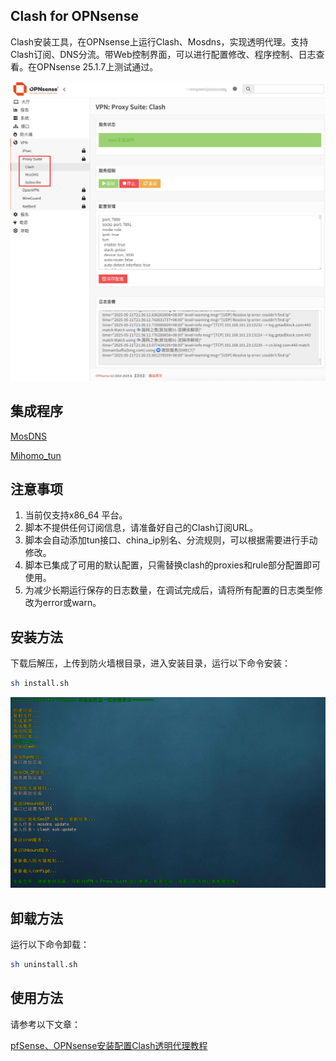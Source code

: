 ## Clash for OPNsense
Clash安装工具，在OPNsense上运行Clash、Mosdns，实现透明代理。支持Clash订阅、DNS分流。带Web控制界面，可以进行配置修改、程序控制、日志查看。在OPNsense 25.1.7上测试通过。

![](images/proxy.png)

## 集成程序

[MosDNS](https://github.com/IrineSistiana/mosdns) 

[Mihomo_tun](https://github.com/Vincent-Loeng/mihomo) 


## 注意事项
1. 当前仅支持x86_64 平台。
2. 脚本不提供任何订阅信息，请准备好自己的Clash订阅URL。
3. 脚本会自动添加tun接口、china_ip别名、分流规则，可以根据需要进行手动修改。
4. 脚本已集成了可用的默认配置，只需替换clash的proxies和rule部分配置即可使用。
5. 为减少长期运行保存的日志数量，在调试完成后，请将所有配置的日志类型修改为error或warn。

## 安装方法
下载后解压，上传到防火墙根目录，进入安装目录，运行以下命令安装：

```bash
sh install.sh
```
![](images/install.png)

## 卸载方法
运行以下命令卸载：

```bash
sh uninstall.sh
```

## 使用方法
请参考以下文章：

[pfSense、OPNsense安装配置Clash透明代理教程](https://pfchina.org/?p=14148)
